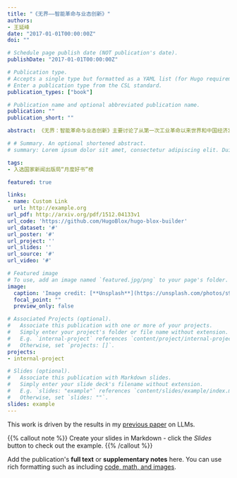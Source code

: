 ```yaml
---
title: "《无界——智能革命与业态创新》"
authors:
- 王延峰
date: "2017-01-01T00:00:00Z"
doi: ""

# Schedule page publish date (NOT publication's date).
publishDate: "2017-01-01T00:00:00Z"

# Publication type.
# Accepts a single type but formatted as a YAML list (for Hugo requirements).
# Enter a publication type from the CSL standard.
publication_types: ["book"]

# Publication name and optional abbreviated publication name.
publication: ""
publication_short: ""

abstract: 《无界：智能革命与业态创新》主要讨论了从第一次工业革命以来世界和中国经济发展中技术创新与产业发展的互动关系与变革历程。全书分为管理探究和案例剖析两部分，在前半部分希望通过梳理国内外产业与技术演进的脉络，向读者呈现一种发展逻辑，逐步展开数字经济时代新业态的讨论，同时分析发展规律变化、行业背景变化带来的管理实践变化。为了更加生动地阐述这些变革，在本书的第二部分，引入了来自媒体、金融、汽车行业的案例，从技术和业态交互的角度更加生动地展示在这些行业中发生的新变化和趋势。

# # Summary. An optional shortened abstract.
# summary: Lorem ipsum dolor sit amet, consectetur adipiscing elit. Duis posuere tellus ac convallis placerat. Proin tincidunt magna sed ex sollicitudin condimentum.

tags:
- 入选国家新闻出版局“月度好书”榜

featured: true

links:
- name: Custom Link
  url: http://example.org
url_pdf: http://arxiv.org/pdf/1512.04133v1
url_code: 'https://github.com/HugoBlox/hugo-blox-builder'
url_dataset: '#'
url_poster: '#'
url_project: ''
url_slides: ''
url_source: '#'
url_video: '#'

# Featured image
# To use, add an image named `featured.jpg/png` to your page's folder. 
image:
  caption: 'Image credit: [**Unsplash**](https://unsplash.com/photos/s9CC2SKySJM)'
  focal_point: ""
  preview_only: false

# Associated Projects (optional).
#   Associate this publication with one or more of your projects.
#   Simply enter your project's folder or file name without extension.
#   E.g. `internal-project` references `content/project/internal-project/index.md`.
#   Otherwise, set `projects: []`.
projects:
- internal-project

# Slides (optional).
#   Associate this publication with Markdown slides.
#   Simply enter your slide deck's filename without extension.
#   E.g. `slides: "example"` references `content/slides/example/index.md`.
#   Otherwise, set `slides: ""`.
slides: example
---
```


This work is driven by the results in my [previous paper](/publication/conference-paper/) on LLMs.

{{% callout note %}}
Create your slides in Markdown - click the *Slides* button to check out the example.
{{% /callout %}}

Add the publication's **full text** or **supplementary notes** here. You can use rich formatting such as including [code, math, and images](https://docs.hugoblox.com/content/writing-markdown-latex/).
